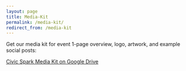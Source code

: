 ```yaml
---
layout: page
title: Media-Kit
permalink: /media-kit/
redirect_from: /media-kit
---
```


<span class="lead">Get our media kit for event 1-page overview, logo, artwork, and example social posts:</span>

<a role="button" href="https://drive.google.com/drive/folders/19V-W9uzi9Dqm4tgzpmhngaUIK4LSBRJH?usp=sharing" target="_blank">Civic Spark Media Kit on Google Drive</a>
